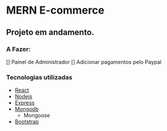 # MERN E-commerce

## Projeto em andamento.
### A Fazer:
[] Painel de Administrador
[] Adicionar pagamentos pelo Paypal


### Tecnologias utilizadas

- [React](https://reactjs.org/)
- [Nodejs](https://nodejs.org/en/)
- [Express](https://expressjs.com/)
- [Mongodb](https://www.mongodb.com/)
  - Mongoose
- [Bootstrap](https://getbootstrap.com/)
